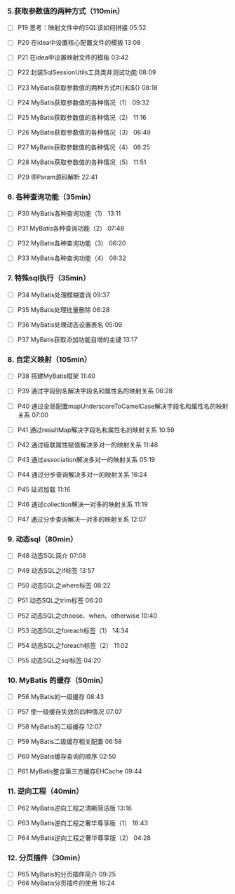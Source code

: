 ### 5.获取参数值的两种方式（110min）

- [ ] P19  思考：映射文件中的SQL该如何拼接  05:52
- [ ] P20  在idea中设置核心配置文件的模板  13:08
- [ ] P21  在idea中设置映射文件的模板  03:42

- [ ] P22  封装SqlSessionUtils工具类并测试功能  08:09
- [ ] P23  MyBatis获取参数值的两种方式#{}和${}  08:18
- [ ] P24  MyBatis获取参数值的各种情况（1）  09:32
- [ ] P25  MyBatis获取参数值的各种情况（2）  11:16
- [ ] P26  MyBatis获取参数值的各种情况（3）  06:49
- [ ] P27  MyBatis获取参数值的各种情况（4）  08:25
- [ ] P28  MyBatis获取参数值的各种情况（5）  11:51
- [ ] P29  @Param源码解析  22:41



### 6. 各种查询功能（35min）

- [ ] P30  MyBatis各种查询功能（1）  13:11
- [ ] P31  MyBatis各种查询功能（2）  07:48
- [ ] P32  MyBatis各种查询功能（3）  06:20
- [ ] P33  MyBatis各种查询功能（4）  08:32





### 7. 特殊sql执行（35min）

- [ ] P34  MyBatis处理模糊查询  09:37
- [ ] P35  MyBatis处理批量删除  06:28
- [ ] P36  MyBatis处理动态设置表名  05:09
- [ ] P37  MyBatis获取添加功能自增的主键  13:17





### 8. 自定义映射（105min）

- [ ] P38  搭建MyBatis框架  11:40
- [ ] P39  通过字段别名解决字段名和属性名的映射关系  06:28
- [ ] P40  通过全局配置mapUnderscoreToCamelCase解决字段名和属性名的映射关系  07:00
- [ ] P41  通过resultMap解决字段名和属性名的映射关系  10:59
- [ ] P42  通过级联属性赋值解决多对一的映射关系  11:48
- [ ] P43  通过association解决多对一的映射关系  05:19
- [ ] P44  通过分步查询解决多对一的映射关系  16:24
- [ ] P45  延迟加载  11:16
- [ ] P46  通过collection解决一对多的映射关系  11:19
- [ ] P47  通过分步查询解决一对多的映射关系  12:07





### 9. 动态sql（80min）

- [ ] P48  动态SQL简介  07:08
- [ ] P49  动态SQL之if标签  13:57
- [ ] P50  动态SQL之where标签  08:22
- [ ] P51  动态SQL之trim标签  06:20
- [ ] P52  动态SQL之choose、when、otherwise  10:40
- [ ] P53  动态SQL之foreach标签（1）  14:34
- [ ] P54  动态SQL之foreach标签（2）  11:02
- [ ] P55  动态SQL之sql标签  04:20 



### 10. MyBatis 的缓存（50min）

- [ ] P56  MyBatis的一级缓存  08:43
- [ ] P57  使一级缓存失效的四种情况  07:07
- [ ] P58  MyBatis的二级缓存  12:07
- [ ] P59  MyBatis二级缓存相关配置  06:58
- [ ] P60  MyBatis缓存查询的顺序  02:50
- [ ] P61  MyBatis整合第三方缓存EHCache  09:44



### 11. 逆向工程（40min）

- [ ] P62  MyBatis逆向工程之清晰简洁版  13:16
- [ ] P63  MyBatis逆向工程之奢华尊享版（1）  18:43
- [ ] P64  MyBatis逆向工程之奢华尊享版（2）  04:28





### 12. 分页插件（30min）

- [ ] P65  MyBatis的分页插件简介  09:25
- [ ] P66  MyBatis分页插件的使用 16:24
